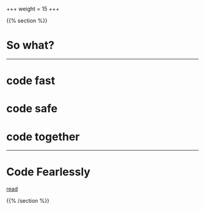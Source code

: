 +++
weight = 15
+++

{{% section %}}

# So what?

---

# code fast

# code safe

# code together

---
# Code Fearlessly

[read](http://cam.ly/blog/2010/12/code-fearlessly/)

{{% /section %}}
